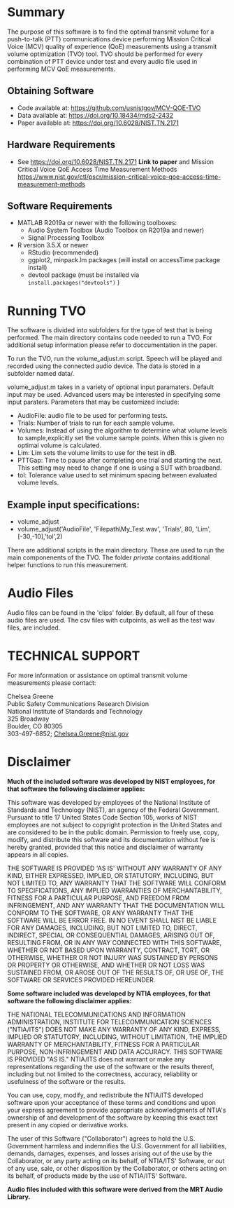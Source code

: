 # Summary
The purpose of this software is to find the optimal transmit volume for a push-to-talk (PTT) communications device performing Mission Critical Voice (MCV) quality of experience (QoE) measurements using a transmit volume optimization (TVO) tool. TVO should be performed for every combination of PTT device under test and every audio file used in performing MCV QoE measurements.  

## Obtaining Software
- Code available at: https://github.com/usnistgov/MCV-QOE-TVO
- Data available at: https://doi.org/10.18434/mds2-2432
- Paper available at: https://doi.org/10.6028/NIST.TN.2171

## Hardware Requirements 
- See https://doi.org/10.6028/NIST.TN.2171 **Link to paper** and Mission Critical Voice QoE Access Time Measurement Methods https://www.nist.gov/ctl/pscr/mission-critical-voice-qoe-access-time-measurement-methods

## Software Requirements
- MATLAB R2019a or newer with the following toolboxes:
	- Audio System Toolbox (Audio Toolbox on R2019a and newer)
	- Signal Processing Toolbox
- R version 3.5.X or newer
    - RStudio (recommended)
	- ggplot2, minpack.lm packages (will install on accessTime package install)
    - devtool package (must be installed via `install.packages("devtools")` )

# Running TVO 
The software is divided into subfolders for the type of test that is being performed. The main directory contains code needed to run a TVO. For additional setup information please refer to doccumentation in the paper. 

To run the TVO, run the volume_adjust.m script. Speech will be played and recorded using the connected audio device. The data is stored in a subfolder named data/. 

volume_adjust.m takes in a variety of optional input paramaters. Default input may be used. Advanced users may be interested in specifying some input paraters. Parameters that may be customized include:
- AudioFile: audio file to be used for performing tests.
- Trials: Number of trials to run for each sample volume.
- Volumes: Instead of using the algorithm to determine what volume levels to     sample,explicitly set the volume sample points. When this is given no optimal volume is calculated.
- Lim:  Lim sets the volume limits to use for the test in dB. 
- PTTGap: Time to pause after completing one trial and starting the next. This setting may need to change if one is using a SUT with broadband. 
- tol: Tolerance value used to set minimum spacing between evaluated volume levels.

## Example input specifications:
- volume_adjust
- volume_adjust('AudioFile', 'Filepath\My_Test.wav', 'Trials', 80, 'Lim', [-30,-10],'tol',2)
 
There are additional scripts in the main directory. These are used to run the main componenents of the TVO. The folder *private* contains additional helper functions to run this measurement.

# Audio Files
Audio files can be found in the 'clips' folder. By default, all four of these audio files are used. The csv files with cutpoints, as well as the test wav files, are included. 


# TECHNICAL SUPPORT
For more information or assistance on optimal transmit volume measurements please contact:

Chelsea Greene\
Public Safety Communications Research Division\
National Institute of Standards and Technology\
325 Broadway\
Boulder, CO 80305\
303-497-6852; Chelsea.Greene@nist.gov

# Disclaimer
**Much of the included software was developed by NIST employees, for that software the following disclaimer applies:**

This software was developed by employees of the National Institute of Standards and Technology (NIST), an agency of the Federal Government. Pursuant to title 17 United States Code Section 105, works of NIST employees are not subject to copyright protection in the United States and are considered to be in the public domain. Permission to freely use, copy, modify, and distribute this software and its documentation without fee is hereby granted, provided that this notice and disclaimer of warranty appears in all copies.

THE SOFTWARE IS PROVIDED 'AS IS' WITHOUT ANY WARRANTY OF ANY KIND, EITHER EXPRESSED, IMPLIED, OR STATUTORY, INCLUDING, BUT NOT LIMITED TO, ANY WARRANTY THAT THE SOFTWARE WILL CONFORM TO SPECIFICATIONS, ANY IMPLIED WARRANTIES OF MERCHANTABILITY, FITNESS FOR A PARTICULAR PURPOSE, AND FREEDOM FROM INFRINGEMENT, AND ANY WARRANTY THAT THE DOCUMENTATION WILL CONFORM TO THE SOFTWARE, OR ANY WARRANTY THAT THE SOFTWARE WILL BE ERROR FREE. IN NO EVENT SHALL NIST BE LIABLE FOR ANY DAMAGES, INCLUDING, BUT NOT LIMITED TO, DIRECT, INDIRECT, SPECIAL OR CONSEQUENTIAL DAMAGES, ARISING OUT OF, RESULTING FROM, OR IN ANY WAY CONNECTED WITH THIS SOFTWARE, WHETHER OR NOT BASED UPON WARRANTY, CONTRACT, TORT, OR OTHERWISE, WHETHER OR NOT INJURY WAS SUSTAINED BY PERSONS OR PROPERTY OR OTHERWISE, AND WHETHER OR NOT LOSS WAS SUSTAINED FROM, OR AROSE OUT OF THE RESULTS OF, OR USE OF, THE SOFTWARE OR SERVICES PROVIDED HEREUNDER.

**Some software included was developed by NTIA employees, for that software the following disclaimer applies:**

THE NATIONAL TELECOMMUNICATIONS AND INFORMATION ADMINISTRATION,
INSTITUTE FOR TELECOMMUNICATION SCIENCES ("NTIA/ITS") DOES NOT MAKE
ANY WARRANTY OF ANY KIND, EXPRESS, IMPLIED OR STATUTORY, INCLUDING,
WITHOUT LIMITATION, THE IMPLIED WARRANTY OF MERCHANTABILITY, FITNESS FOR
A PARTICULAR PURPOSE, NON-INFRINGEMENT AND DATA ACCURACY.  THIS SOFTWARE
IS PROVIDED "AS IS."  NTIA/ITS does not warrant or make any
representations regarding the use of the software or the results thereof,
including but not limited to the correctness, accuracy, reliability or
usefulness of the software or the results.

You can use, copy, modify, and redistribute the NTIA/ITS developed
software upon your acceptance of these terms and conditions and upon
your express agreement to provide appropriate acknowledgments of
NTIA's ownership of and development of the software by keeping this
exact text present in any copied or derivative works.

The user of this Software ("Collaborator") agrees to hold the U.S.
Government harmless and indemnifies the U.S. Government for all
liabilities, demands, damages, expenses, and losses arising out of
the use by the Collaborator, or any party acting on its behalf, of
NTIA/ITS' Software, or out of any use, sale, or other disposition by
the Collaborator, or others acting on its behalf, of products made
by the use of NTIA/ITS' Software.


**Audio files included with this software were derived from the MRT Audio Library.**
